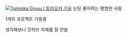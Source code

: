 [![Tomioka Giyuu / 토미오카 기유](https://cdnb.artstation.com/p/assets/images/images/020/519/407/large/himanshu-manuja-giyuu-digital-painting-himanshu-manuja.jpg?1568095007)](https://youtu.be/dQw4w9WgXcQ)
눈팅 좋아하는 평범한 사람

1개의 프로젝트 가동중

생각해보니 깃허브 자체를 잘 안씀
